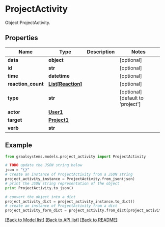 # ProjectActivity

Object ProjectActivity.

## Properties

Name | Type | Description | Notes
------------ | ------------- | ------------- | -------------
**data** | **object** |  | [optional] 
**id** | **str** |  | [optional] 
**time** | **datetime** |  | [optional] 
**reaction_count** | [**List[Reaction]**](Reaction.md) |  | [optional] 
**type** | **str** |  | [optional] [default to 'project']
**actor** | [**User1**](User1.md) |  | 
**target** | [**Project1**](Project1.md) |  | 
**verb** | **str** |  | 

## Example

```python
from graalsystems.models.project_activity import ProjectActivity

# TODO update the JSON string below
json = "{}"
# create an instance of ProjectActivity from a JSON string
project_activity_instance = ProjectActivity.from_json(json)
# print the JSON string representation of the object
print ProjectActivity.to_json()

# convert the object into a dict
project_activity_dict = project_activity_instance.to_dict()
# create an instance of ProjectActivity from a dict
project_activity_form_dict = project_activity.from_dict(project_activity_dict)
```
[[Back to Model list]](../README.md#documentation-for-models) [[Back to API list]](../README.md#documentation-for-api-endpoints) [[Back to README]](../README.md)


